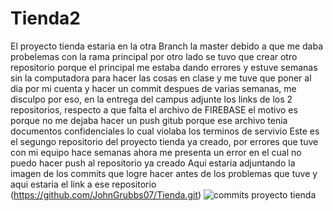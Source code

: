 # Tienda2
El proyecto tienda estaria en la otra Branch la master debido a que me daba probelemas con la rama principal por otro lado se tuvo que crear otro repositorio porque el principal me estaba dando errores y estuve semanas sin la computadora para hacer las cosas en clase y me tuve que poner al dia por mi cuenta y hacer un commit despues de varias semanas, me disculpo por eso, en la entrega del campus adjunte los links de los 2 repositorios, respecto a que falta el archivo de FIREBASE el motivo es porque no me dejaba hacer un push gitub porque ese archivo tenia documentos confidenciales lo cual violaba los terminos de servivio
Este es el segungo repositorio del proyecto tienda ya creado, por errores que tuve con mi equipo hace semanas ahora me presenta un error en el cual no puedo hacer push al repositorio ya creado
Aqui estaria adjuntando la imagen de los commits que logre hacer antes de los problemas que tuve y aqui estaria el link a ese repositorio (https://github.com/JohnGrubbs07/Tienda.git)
![commits proyecto tienda](https://github.com/JohnGrubbs07/Tienda2/assets/133933629/91d4a835-a0bc-4105-a427-acccfc0a5c7a)
